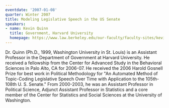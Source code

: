 ```yaml
---
eventdate: '2007-01-08'
quarter: Winter 2007
title: Modeling Legislative Speech in the US Senate
speakers:
- name: Kevin Quinn
  title: Government, Harvard University
  homepage: https://www.law.berkeley.edu/our-faculty/faculty-sites/kevin-m-quinn/
---
```

Dr. Quinn (Ph.D., 1999, Washington University in St. Louis) is an Assistant Professor in the Department of Government at Harvard University. He received a fellowship from the Center for Advanced Study in the Behavioral Sciences in Palo Alto, CA for 2006-07. He received the 2006 Harold Gosnell Prize for best work in Political Methodology for &quot;An Automated Method of Topic-Coding Legislative Speech Over Time with Application to the 105th-108th U. S. Senate.&quot; From 2000-2003, he was an Assistant Professor in Political Science, Adjunct Assistant Professor in Statistics and a core member of the Center for Statistics and Social Sciences at the University of Washington.
